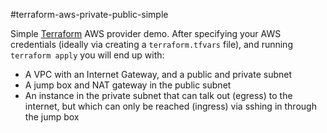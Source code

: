#terraform-aws-private-public-simple

Simple [Terraform](https://www.terraform.io/) AWS provider demo. After specifying
your AWS credentials (ideally via creating a ```terraform.tfvars``` file), and
running ```terraform apply``` you will end up with:
* A VPC with an Internet Gateway, and a public and private subnet
* A jump box and NAT gateway in the public subnet
* An instance in the private subnet that can talk out (egress) to the internet,
but which can only be reached (ingress) via sshing in through the jump box
